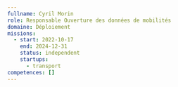 ```yaml
---
fullname: Cyril Morin
role: Responsable Ouverture des données de mobilités
domaine: Déploiement
missions:
  - start: 2022-10-17
    end: 2024-12-31
    status: independent
    startups:
      - transport
competences: []
---
```

